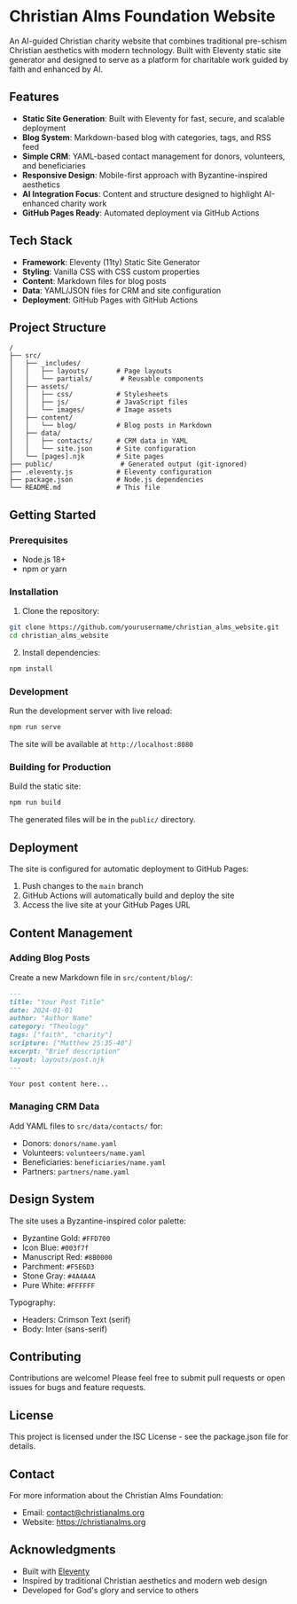 # Christian Alms Foundation Website

An AI-guided Christian charity website that combines traditional pre-schism Christian aesthetics with modern technology. Built with Eleventy static site generator and designed to serve as a platform for charitable work guided by faith and enhanced by AI.

## Features

- **Static Site Generation**: Built with Eleventy for fast, secure, and scalable deployment
- **Blog System**: Markdown-based blog with categories, tags, and RSS feed
- **Simple CRM**: YAML-based contact management for donors, volunteers, and beneficiaries
- **Responsive Design**: Mobile-first approach with Byzantine-inspired aesthetics
- **AI Integration Focus**: Content and structure designed to highlight AI-enhanced charity work
- **GitHub Pages Ready**: Automated deployment via GitHub Actions

## Tech Stack

- **Framework**: Eleventy (11ty) Static Site Generator
- **Styling**: Vanilla CSS with CSS custom properties
- **Content**: Markdown files for blog posts
- **Data**: YAML/JSON files for CRM and site configuration
- **Deployment**: GitHub Pages with GitHub Actions

## Project Structure

```
/
├── src/
│   ├── _includes/
│   │   ├── layouts/       # Page layouts
│   │   └── partials/       # Reusable components
│   ├── assets/
│   │   ├── css/           # Stylesheets
│   │   ├── js/            # JavaScript files
│   │   └── images/        # Image assets
│   ├── content/
│   │   └── blog/          # Blog posts in Markdown
│   ├── data/
│   │   ├── contacts/      # CRM data in YAML
│   │   └── site.json      # Site configuration
│   └── [pages].njk        # Site pages
├── public/                 # Generated output (git-ignored)
├── .eleventy.js           # Eleventy configuration
├── package.json           # Node.js dependencies
└── README.md              # This file
```

## Getting Started

### Prerequisites

- Node.js 18+ 
- npm or yarn

### Installation

1. Clone the repository:
```bash
git clone https://github.com/yourusername/christian_alms_website.git
cd christian_alms_website
```

2. Install dependencies:
```bash
npm install
```

### Development

Run the development server with live reload:
```bash
npm run serve
```

The site will be available at `http://localhost:8080`

### Building for Production

Build the static site:
```bash
npm run build
```

The generated files will be in the `public/` directory.

## Deployment

The site is configured for automatic deployment to GitHub Pages:

1. Push changes to the `main` branch
2. GitHub Actions will automatically build and deploy the site
3. Access the live site at your GitHub Pages URL

## Content Management

### Adding Blog Posts

Create a new Markdown file in `src/content/blog/`:

```markdown
---
title: "Your Post Title"
date: 2024-01-01
author: "Author Name"
category: "Theology"
tags: ["faith", "charity"]
scripture: ["Matthew 25:35-40"]
excerpt: "Brief description"
layout: layouts/post.njk
---

Your post content here...
```

### Managing CRM Data

Add YAML files to `src/data/contacts/` for:
- Donors: `donors/name.yaml`
- Volunteers: `volunteers/name.yaml`
- Beneficiaries: `beneficiaries/name.yaml`
- Partners: `partners/name.yaml`

## Design System

The site uses a Byzantine-inspired color palette:

- Byzantine Gold: `#FFD700`
- Icon Blue: `#003f7f`
- Manuscript Red: `#8B0000`
- Parchment: `#F5E6D3`
- Stone Gray: `#4A4A4A`
- Pure White: `#FFFFFF`

Typography:
- Headers: Crimson Text (serif)
- Body: Inter (sans-serif)

## Contributing

Contributions are welcome! Please feel free to submit pull requests or open issues for bugs and feature requests.

## License

This project is licensed under the ISC License - see the package.json file for details.

## Contact

For more information about the Christian Alms Foundation:
- Email: contact@christianalms.org
- Website: https://christianalms.org

## Acknowledgments

- Built with [Eleventy](https://www.11ty.dev/)
- Inspired by traditional Christian aesthetics and modern web design
- Developed for God's glory and service to others